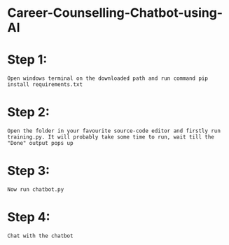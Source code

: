 # Career-Counselling-Chatbot-using-AI

# Step 1:
    Open windows terminal on the downloaded path and run command pip install requirements.txt

# Step 2:
    Open the folder in your favourite source-code editor and firstly run training.py. It will probably take some time to run, wait till the "Done" output pops up
    
# Step 3:
    Now run chatbot.py
    
# Step 4:
    Chat with the chatbot
